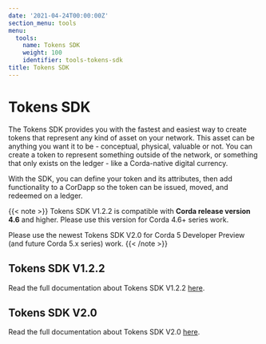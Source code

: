 ```yaml
---
date: '2021-04-24T00:00:00Z'
section_menu: tools
menu:
  tools:
    name: Tokens SDK
    weight: 100
    identifier: tools-tokens-sdk
title: Tokens SDK
---
```


# Tokens SDK

The Tokens SDK provides you with the fastest and easiest way to create tokens that represent any kind of asset on your network. This asset can be anything you want it to be - conceptual, physical, valuable or not. You can create a token to represent something outside of the network, or something that only exists on the ledger - like a Corda-native digital currency.

With the SDK, you can define your token and its attributes, then add functionality to a CorDapp so the token can be issued, moved, and redeemed on a ledger.

{{< note >}}
Tokens SDK V1.2.2 is compatible with **Corda release version 4.6** and higher. Please use this version for Corda 4.6+ series work.

Please use the newest Tokens SDK V2.0 for Corda 5 Developer Preview (and future Corda 5.x series) work.
{{< /note >}}

## Tokens SDK V1.2.2

Read the full documentation about Tokens SDK V1.2.2 [here](../../../en/platform/corda/4.8/enterprise/cordapps/token-sdk-introduction.md).

## Tokens SDK V2.0

Read the full documentation about Tokens SDK V2.0 [here](../../../en/platform/corda/5.0-dev-preview-1/tokens-sdk/overview.md).
